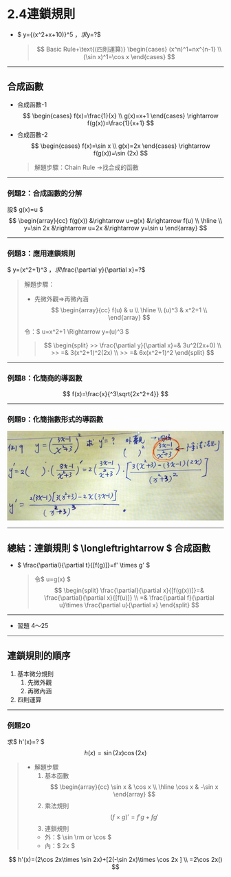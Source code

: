 # 2.4連鎖規則

* $ y={(x^2+x+10)}^5 $，求$y=?$
  > $$
  > Basic Rule+\text{(四則運算)}
  > \begin{cases}
    > (x^n)^1=nx^{n-1} \\
    > (\sin x)^1=\cos x
  > \end{cases}
  > $$

---

## 合成函數

* 合成函數-1
$$
  \begin{cases}
    f(x)=\frac{1}{x} \\
    g(x)=x+1
  \end{cases}
  \rightarrow
    f(g(x))=\frac{1}{x+1}
$$
* 合成函數-2
  $$
  \begin{cases}
    f(x)=\sin x \\
    g(x)=2x
  \end{cases}
  \rightarrow f(g(x))=\sin (2x)
  $$
    > 解題步驟：Chain Rule $\rightarrow$找合成的函數

---

### 例題2：合成函數的分解

設$ g(x)=u $
$$
\begin{array}{cc}
    f(g(x)) &\rightarrow u=g(x) &\rightarrow f(u) \\
    \hline \\
    y=\sin 2x &\rightarrow u=2x &\rightarrow y=\sin u
\end{array}
$$

---

### 例題3：應用連鎖規則

$ y=(x^2+1)^3 $，求$\frac{\partial y}{\partial x}=?$
> 解題步驟：
>
> * 先微外觀$\Longrightarrow$再微內涵
> $$
> \begin{array}{cc}
>    f(u) & u \\
>    \hline \\
>    (u)^3 & x^2+1 \\
> \end{array}
> $$
>
> 令：$ u=x^2+1 \Rightarrow y=(u)^3 $
>
>>
>> $$
>> \begin{split}
    >> \frac{\partial y}{\partial x}=& 3u^2(2x+0) \\
    >> =& 3(x^2+1)^2(2x) \\
    >> =& 6x(x^2+1)^2
>> \end{split}
>> $$

---

### 例題8：化簡商的導函數

$$ f(x)=\frac{x}{^3\sqrt{2x^2+4}} $$

---

### 例題9：化簡指數形式的導函數

![例題9](./Pictrue/IMG_20221025_115651.jpg)

---

## 總結：連鎖規則 $ \longleftrightarrow $ 合成函數

* $ \frac{\partial}{\partial t}{[f(g)]}=f' \times g' $
  > 令$ u=g(x) $
  > $$
  > \begin{split}
    > \frac{\partial}{\partial x}{[f(g(x))]}=& \frac{\partial}{\partial x}{[f(u)]} \\
    > =& \frac{\partial f}{\partial u}\times \frac{\partial u}{\partial x}
  >\end{split}
  > $$

---

* 習題 4～25

---

## 連鎖規則的順序

1. 基本微分規則
   1. 先微外觀
   2. 再微內涵
2. 四則運算

---

### 例題20

求$ h'(x)=? $
$$ h(x)=\sin(2x)\cos(2x) $$

> * 解題步驟
>   1. 基本函數
>     $$
>     \begin{array}{cc}
>       \sin x & \cos x \\
>       \hline
>       \cos x & -\sin x
>     \end{array}
>     $$
>   2. 乘法規則
>     $$ (f\times g)'=f'g+fg' $$
>   3. 連鎖規則
>   * 外：$ \sin \rm or \cos $
>   * 內：$ 2x $

$$
h'(x)=(2\cos 2x\times \sin 2x)+[2(-\sin 2x)\times \cos 2x ] \\
=2\cos 2x()
$$
<!--這題先擺著-->